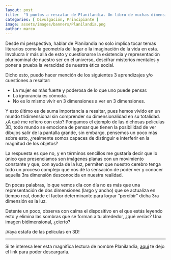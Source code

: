 ```yaml
---
layout: post
title:  "3 puntos a rescatar de Planilandia. Un libro de muchas dimensiones."
categories: [ Divulgación, Principiante ]
image: assets/images/banners/Planilandia.png
author: marco
---
```


Desde mi perspectiva, hablar de Planilandia no solo implica tocar temas literarios como la geometría del lugar o la imaginación de la vida en esta. Involucra ir más allá de esto y cuestionarse la existencia y representación plurinominal de nuestro ser en el universo, descifrar misterios mentales y poner a prueba la veracidad de nuestra ética social.

Dicho esto, puedo hacer mención de los siguientes 3 aprendizajes y/o cuestiones a resaltar: 

- La mujer es más fuerte y poderosa de lo que uno puede pensar.
- La ignorancia es cómoda. 
- No es lo mismo vivir en 3 dimensiones a ver en 3 dimensiones. 

Y esto último es de suma importancia a resaltar, pues hemos vivido en un mundo tridimensional sin comprender su dimensionalidad en su totalidad. ¿A qué me refiero con esto? Pongamos el ejemplo de las dichosas películas 3D, todo mundo se emociona de pensar que tienen la posibilidad de ver dibujos salir de la pantalla grande, sin embargo, pensemos un poco más sobre esto, ¿realmente somos capaces de distinguir e interferir en la magnitud de los objetos? 

La respuesta es que no, y en términos sencillos me gustaría decir que lo único que presenciamos son imágenes planas con un movimiento constante y que, con ayuda de la luz, permiten que nuestro cerebro tenga todo un proceso complejo que nos dé la sensación de poder ver y conocer aquella 3ra dimensión desconocida en nuestra realidad.

En pocas palabras, lo que vemos día con día no es más que una representación de dos dimensiones (largo y ancho) que se actualiza en tiempo real, donde el factor determinante para lograr “percibir” dicha 3ra dimensión es la luz.

Detente un poco, observa con calma el dispositivo en el que estás leyendo esto y elimina las sombras que se forman a tu alrededor, ¿qué verías? Una imagen bidimensional, ¿cierto?

¡Vaya estafa de las películas en 3D!

---

Si te interesa leer esta magnífica lectura de nombre Planilandía, [aquí](/assets/docs/Planilandia.pdf) te dejo el link para poder descargarla.